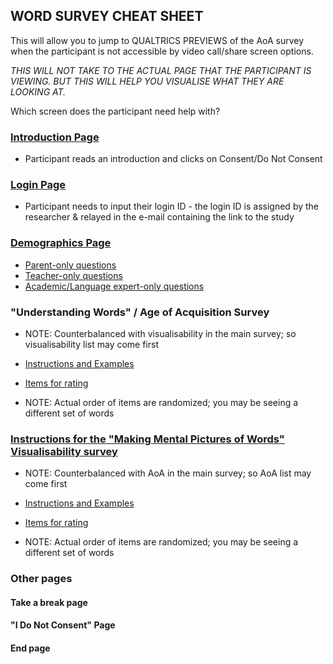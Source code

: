 ## WORD SURVEY CHEAT SHEET

This will allow you to jump to QUALTRICS PREVIEWS of the AoA survey when the participant is not accessible by video call/share screen options.

*THIS WILL NOT TAKE TO THE ACTUAL PAGE THAT THE PARTICIPANT IS VIEWING. BUT THIS WILL HELP YOU VISUALISE WHAT THEY ARE LOOKING AT.*

Which screen does the participant need help with?

### [Introduction Page](https://oxfordeducation.eu.qualtrics.com/jfe/preview/SV_afWnqfxWGaaPD8x?Q_CHL=preview&Q_SurveyVersionID=current)
* Participant reads an introduction and clicks on Consent/Do Not Consent

### [Login Page](https://oxfordeducation.eu.qualtrics.com/jfe/preview/SV_2aZAe44TXSilCyF?Q_CHL=preview&Q_SurveyVersionID=current)
* Participant needs to input their login ID - the login ID is assigned by the researcher & relayed in the e-mail containing the link to the study

### [Demographics Page](https://oxfordeducation.eu.qualtrics.com/jfe/preview/SV_2gjcaHAdPGJK95X?Q_CHL=preview&Q_SurveyVersionID=current)
* [Parent-only questions](https://oxfordeducation.eu.qualtrics.com/jfe/preview/SV_9MnaVqlK3wf8rFH?Q_CHL=preview&Q_SurveyVersionID=current)
* [Teacher-only questions](https://oxfordeducation.eu.qualtrics.com/jfe/preview/SV_2lEbIBRUIyRQbGJ?Q_CHL=preview&Q_SurveyVersionID=current)
* [Academic/Language expert-only questions](https://oxfordeducation.eu.qualtrics.com/jfe/preview/SV_cx4xgeTh0BenNOd?Q_CHL=preview&Q_SurveyVersionID=current)

### "Understanding Words" / Age of Acquisition Survey
* NOTE: Counterbalanced with visualisability in the main survey; so visualisability list may come first

* [Instructions and Examples](https://oxfordeducation.eu.qualtrics.com/jfe/preview/SV_aaWBdttisgpGgD3?Q_CHL=preview&Q_SurveyVersionID=current)
* [Items for rating](https://oxfordeducation.eu.qualtrics.com/jfe/preview/SV_0pUiEsjh4sNW5zD?Q_CHL=preview&Q_SurveyVersionID=current)
* NOTE: Actual order of items are randomized; you may be seeing a different set of words

### [Instructions for the "Making Mental Pictures of Words" Visualisability survey](vis.md)
* NOTE: Counterbalanced with AoA in the main survey; so AoA list may come first

* [Instructions and Examples](https://oxfordeducation.eu.qualtrics.com/jfe/preview/SV_2gzdbZsMmADBqSN?Q_CHL=preview&Q_SurveyVersionID=current)
* [Items for rating](https://oxfordeducation.eu.qualtrics.com/jfe/preview/SV_abILsBiGKaslXvL?Q_CHL=preview&Q_SurveyVersionID=current)
* NOTE: Actual order of items are randomized; you may be seeing a different set of words

### Other pages

#### Take a break page

#### "I Do Not Consent" Page

#### End page

